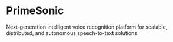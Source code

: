 # PrimeSonic
Next-generation intelligent voice recognition platform for scalable, distributed, and autonomous speech-to-text solutions
